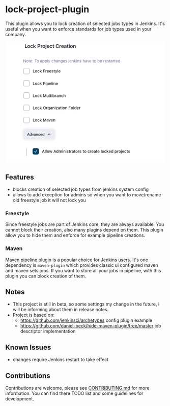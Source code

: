 # lock-project-plugin

This plugin allows you to lock creation of selected jobs types in Jenkins.
It's useful when you want to enforce standards for job types used in your company.

![Plugin options](./src/docs/image.png#center "Plugin configuration options")

## Features

* blocks creation of selected job types from jenkins system config
* allows to add exception for admins so when you want to move/rename old freestyle job it will not lock you
  
### Freestyle

Since freestyle jobs are part of Jenkins core, they are always available.
You cannot block their creation, also many plugins depend on them.
This plugin allow you to hide them and enforce for example pipeline creations.

### Maven

Maven pipeline plugin is a popular choice for Jenkins users.
It's one dependency is `maven-plugin` which provides classic ui configured maven and maven sets jobs.
If you want to store all your jobs in pipeline, with this plugin you can block creation of them.

## Notes

* This project is still in beta, so some settings my change in the future, i will be informing about them in release notes.
* Project is based on:
  * https://github.com/jenkinsci/archetypes config plugin example
  * https://github.com/daniel-beck/hide-maven-plugin/tree/master job descriptor implementation

## Known Issues

* changes require Jenkins restart to take effect

## Contributions

Contributions are welcome, please see [CONTRIBUTING.md](CONTRIBUTING.md) for more information.
You can find there TODO list and some guidelines for development.
